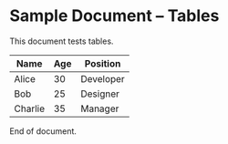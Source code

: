 Sample Document – Tables
========================

This document tests tables.

<!-- style:employee-table -->
| Name | Age | Position |
|------|-----|----------|
| Alice | 30 | Developer |
| Bob | 25 | Designer |
| Charlie | 35 | Manager |

End of document.